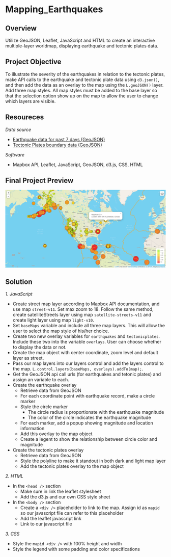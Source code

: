 # Mapping_Earthquakes

## Overview
Utilize GeoJSON, Leaflet, JavaScript and HTML to create an interactive multiple-layer worldmap, displaying earthquake and tectonic plates data. 

## Project Objective
To illustrate the severity of the earthquakes in relation to the tectonic plates, make API calls to the earthquake and tectonic plate data using `d3.json()`, and then add the data as an overlay to the map using the `L.geoJSON()` layer. Add three map styles. All map styles must be added to the base layer so that the selection option show up on the map to allow the user to change which layers are visible. 


## Resoureces
*Data source*
- [Earthquake data for past 7 days (GeoJSON)](https://earthquake.usgs.gov/earthquakes/feed/v1.0/summary/all_week.geojson)
- [Tectonic Plates boundary data (GeoJSON)](https://raw.githubusercontent.com/fraxen/tectonicplates/master/GeoJSON/PB2002_boundaries.json)

*Software*
- Mapbox API, Leaflet, JavaScript, GeoJSON, d3.js, CSS, HTML

## Final Project Preview
![website_preview](https://github.com/jjin92/Mapping_Earthquakes/blob/master/Earthquake_Challenge/screenshot.png)

## Solution
*1. JavaScript*
- Create street map layer according to Mapbox API documentation, and use map `street-v11`. Set max zoom to 18. Follow the same method, create satelliteStreets layer using map `satellite-streets-v11` and create light layer using map `light-v10`.
- Set `baseMaps` variable and include all three map layers. This will allow the user to select the map style of his/her choice.
- Create two new overlay variables for `earthquakes` and `tectonicplates`. Include these two into the variable `overlays`. User can choose whether to display the data or not. 
- Create the map object with center coordinate, zoom level and default layer as street.
- Pass our map layers into our layers control and add the layers control to the map.
`L.control.layers(baseMaps, overlays).addTo(map);`.
- Get the GeoJSON api call urls (for earthquakes and tetonic plates) and assign an variable to each.
- Create the earthquake overlay
    - Retrieve data from GeoJSON
    - For each coordinate point with earthquake record, make a circle marker
    - Style the circle marker
        - The circle radius is proportionate with the earthquake magnitude
        - The color of the circle indicates the earthquake magnitude
    - For each marker, add a popup showing magnitude and location information
    - Add this overlay to the map object
    - Create a legent to show the relationship between circle color and magnitude
- Create the tectonic plates overlay
    - Retrieve data from GeoJSON
    - Style the polyline to make it standout in both dark and light map layer
    - Add the tectonic plates overlay to the map object

*2. HTML*
- In the `<head />` section
    - Make sure in link the leaflet stylesheet
    - Add the d3.js and our own CSS style sheet
- In the `<body />` section
    - Create a `<div />` placeholder to link to the map. Assign id as `mapid` so our javascript file can refer to this placeholder
    - Add the leaflet javascript link
    - Link to our javascript file

*3. CSS*
- Style the `mapid <div />` with 100% height and width
- Style the legend with some padding and color specifications

